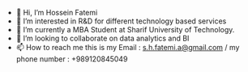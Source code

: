 - 👋 Hi, I’m Hossein Fatemi
- 👀 I’m interested in R&D for different technology based services
- 🌱 I’m currently a MBA Student at Sharif University of Technology.
- 💞️ I’m looking to collaborate on data analytics and BI
- 📫 How to reach me this is my Email : s.h.fatemi.a@gmail.com / my phone number : +989120845049

<!---
Hossein-Fatemi/Hossein-Fatemi is a ✨ special ✨ repository because its `README.md` (this file) appears on your GitHub profile.
You can click the Preview link to take a look at your changes.
--->
